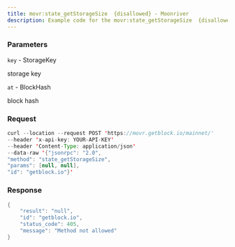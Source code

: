 ```yaml
---
title: movr:state_getStorageSize  {disallowed} - Moonriver
description: Example code for the movr:state_getStorageSize  {disallowed} json-rpc method. Сomplete guide on how to use movr:state_getStorageSize  {disallowed} json-rpc in GetBlock.io Web3 documentation.
---
```


### Parameters


`key` - StorageKey

storage key

`at` - BlockHash

block hash

### Request

``` java
curl --location --request POST 'https://movr.getblock.io/mainnet/' 
--header 'x-api-key: YOUR-API-KEY' 
--header 'Content-Type: application/json' 
--data-raw '{"jsonrpc": "2.0",
"method": "state_getStorageSize",
"params": [null, null],
"id": "getblock.io"}'
```

###  Response

``` java
{
    "result": "null",
    "id": "getblock.io",
    "status_code": 405,
    "message": "Method not allowed"
}
```

